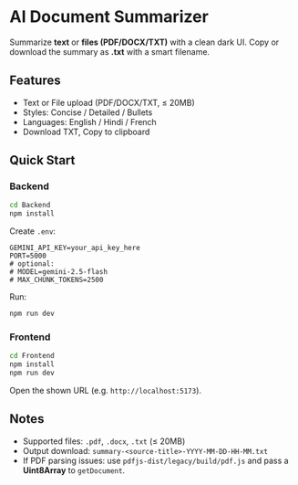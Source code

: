 # AI Document Summarizer

Summarize **text** or **files (PDF/DOCX/TXT)** with a clean dark UI. Copy or download the summary as **.txt** with a smart filename.

## Features

- Text or File upload (PDF/DOCX/TXT, ≤ 20MB)
- Styles: Concise / Detailed / Bullets
- Languages: English / Hindi / French
- Download TXT, Copy to clipboard

## Quick Start

### Backend

```bash
cd Backend
npm install
```

Create `.env`:

```env
GEMINI_API_KEY=your_api_key_here
PORT=5000
# optional:
# MODEL=gemini-2.5-flash
# MAX_CHUNK_TOKENS=2500
```

Run:

```bash
npm run dev
```

### Frontend

```bash
cd Frontend
npm install
npm run dev
```

Open the shown URL (e.g. `http://localhost:5173`).

## Notes

- Supported files: `.pdf`, `.docx`, `.txt` (≤ 20MB)
- Output download: `summary-<source-title>-YYYY-MM-DD-HH-MM.txt`
- If PDF parsing issues: use `pdfjs-dist/legacy/build/pdf.js` and pass a **Uint8Array** to `getDocument`.
